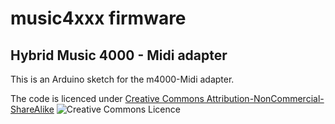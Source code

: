 # music4xxx firmware
## Hybrid Music 4000 - Midi adapter 

This is an Arduino sketch for the m4000-Midi adapter.

The code is licenced under [Creative Commons Attribution-NonCommercial-ShareAlike](http://creativecommons.org/licenses/by-nc-sa/4.0/)  ![Creative Commons Licence](https://i.creativecommons.org/l/by-nc-sa/4.0/88x31.png)

